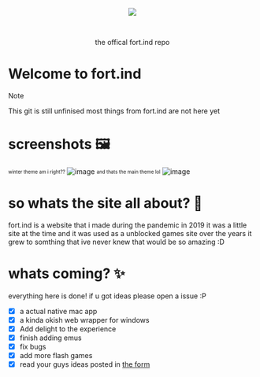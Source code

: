 <p align="center">
  <img src="https://github.com/user-attachments/assets/eda1c7c8-6a51-423a-8a69-d9fe1ea2bfdb" />
</p>
<br>
 <p align="center">
 the offical fort.ind repo
</p>

# Welcome to fort.ind

> [!NOTE]
> This git is still unfinised most things from fort.ind are not here yet

# screenshots 🖼️

<sub><sup>winter theme am i right??</sup></sub>
![image](https://github.com/user-attachments/assets/1156e97a-900c-4627-9ff7-2cfc69025534)
<sub><sup>and thats the main theme lol</sup></sub>
![image](https://github.com/user-attachments/assets/9a3ffb50-5e8e-41d4-bdcd-7532b57701b6)

# so whats the site all about? 🤔

fort.ind is a website that i made during the pandemic in 2019 it was a little site at the time and it was used as a unblocked games site over the years it grew to somthing that ive never knew that would be so amazing :D

# whats coming? ✨

everything here is done! if u got ideas please open a issue :P

- [X] a actual native mac app
- [X] a kinda okish web wrapper for windows
- [X] Add delight to the experience
- [X] finish adding emus
- [X] fix bugs
- [X] add more flash games
- [X] read your guys ideas posted in [the form](https://forms.gle/K14hXqdQjfksyQnA8)
